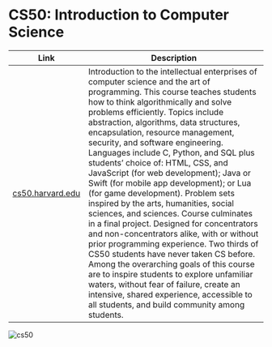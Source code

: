 
# CS50: Introduction to Computer Science
| Link | Description |
| ----------- | ----------- |
| [cs50.harvard.edu](https://cs50.harvard.edu/x/) | Introduction to the intellectual enterprises of computer science and the art of programming. This course teaches students how to think algorithmically and solve problems efficiently. Topics include abstraction, algorithms, data structures, encapsulation, resource management, security, and software engineering. Languages include C, Python, and SQL plus students’ choice of: HTML, CSS, and JavaScript (for web development); Java or Swift (for mobile app development); or Lua (for game development). Problem sets inspired by the arts, humanities, social sciences, and sciences. Course culminates in a final project. Designed for concentrators and non-concentrators alike, with or without prior programming experience. Two thirds of CS50 students have never taken CS before. Among the overarching goals of this course are to inspire students to explore unfamiliar waters, without fear of failure, create an intensive, shared experience, accessible to all students, and build community among students. |


![cs50](https://i.ibb.co/chfd33c/Harvard-X-CS50-Certificate-ed-X.png)
